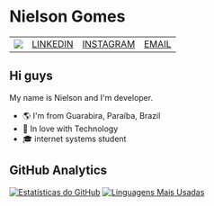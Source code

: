 # Nielson Gomes

<table>
  <tr>
    <td align="center"> <a href="https://instagram.com/niel_songomes/" target="_blank"><img src="https://img.shields.io/badge/-Instagram-%23E4405F?style=for-the-badge&logo=instagram&logoColor=white" target="_blank"></a>
</td>
    <td align="center"><a href="SEU_LINK_DO_LINKEDIN">LINKEDIN</a></td>
    <td align="center"><a href="https://www.instagram.com/niel_songomes/">INSTAGRAM</a></td>
    <td align="center"><a href="nielsongomes16@gmail.com">EMAIL</a></td>
  </tr>
</table>

## Hi guys

My name is Nielson and I'm developer.

* 🌎 I'm from Guarabira, Paraíba, Brazil
* 💙 In love with Technology
* 🎓 internet systems student

## GitHub Analytics

[![Estatísticas do GitHub](https://github-readme-stats.vercel.app/api?username=[seu-nome-de-usuario]&show_icons=true&theme=dark)](https://github.com/[seu-nome-de-usuario])
[![Linguagens Mais Usadas](https://github-readme-stats.vercel.app/api/top-langs/?username=[seu-nome-de-usuario]&layout=compact&theme=dark)](https://github.com/[seu-nome-de-usuario])
